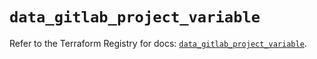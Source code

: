 # `data_gitlab_project_variable`

Refer to the Terraform Registry for docs: [`data_gitlab_project_variable`](https://registry.terraform.io/providers/gitlabhq/gitlab/17.6.1/docs/data-sources/project_variable).
